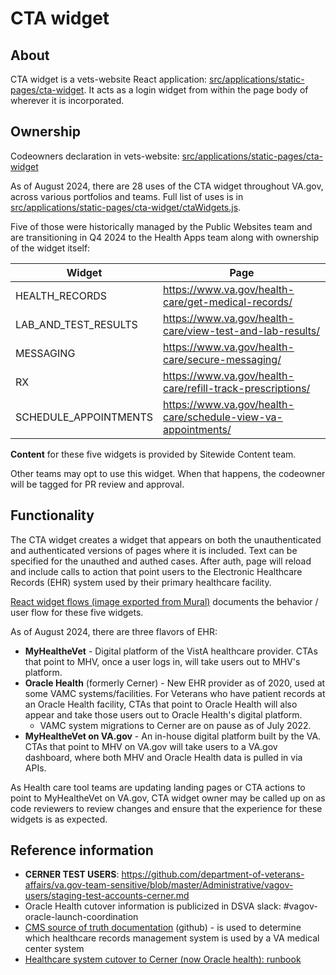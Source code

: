 # CTA widget

## About
CTA widget is a vets-website React application: [src/applications/static-pages/cta-widget](https://github.com/department-of-veterans-affairs/vets-website/tree/main/src/applications/static-pages/cta-widget). It acts as a login widget from within the page body of wherever it is incorporated. 

## Ownership
Codeowners declaration in vets-website: [src/applications/static-pages/cta-widget](https://github.com/department-of-veterans-affairs/vets-website/blob/main/.github/CODEOWNERS#L128)

As of August 2024, there are 28 uses of the CTA widget throughout VA.gov, across various portfolios and teams. Full list of uses is in [src/applications/static-pages/cta-widget/ctaWidgets.js](https://github.com/department-of-veterans-affairs/vets-website/blob/main/src/applications/static-pages/cta-widget/ctaWidgets.js#L17). 

Five of those were historically managed by the Public Websites team and are transitioning in Q4 2024 to the Health Apps team along with ownership of the widget itself: 

| Widget | Page | 
| --- | --- |
| HEALTH_RECORDS | https://www.va.gov/health-care/get-medical-records/ |
| LAB_AND_TEST_RESULTS | https://www.va.gov/health-care/view-test-and-lab-results/ |
| MESSAGING | https://www.va.gov/health-care/secure-messaging/ |
| RX | https://www.va.gov/health-care/refill-track-prescriptions/ |
| SCHEDULE_APPOINTMENTS | https://www.va.gov/health-care/schedule-view-va-appointments/ |

**Content** for these five widgets is provided by Sitewide Content team.

Other teams may opt to use this widget. When that happens, the codeowner will be tagged for PR review and approval. 


## Functionality
The CTA widget creates a widget that appears on both the unauthenticated and authenticated versions of pages where it is included. 
Text can be specified for the unauthed and authed cases. 
After auth, page will reload and include calls to action that point users to the Electronic Healthcare Records (EHR) system used by their primary healthcare facility. 

[React widget flows (image exported from Mural)](https://github.com/department-of-veterans-affairs/va.gov-team/blob/master/products/cta-widget/Cerner%20react%20widget%20flows_2024-10-15_18-03-13.png) documents the behavior / user flow for these five widgets.

As of August 2024, there are three flavors of EHR: 
* **MyHealtheVet** - Digital platform of the VistA healthcare provider. CTAs that point to MHV, once a user logs in, will take users out to MHV's platform.
* **Oracle Health** (formerly Cerner) - New EHR provider as of 2020, used at some VAMC systems/facilities. For Veterans who have patient records at an Oracle Health facility, CTAs that point to Oracle Health will also appear and take those users out to Oracle Health's digital platform.
  * VAMC system migrations to Cerner are on pause as of July 2022. 
* **MyHealtheVet on VA.gov** - An in-house digital platform built by the VA. CTAs that point to MHV on VA.gov will take users to a VA.gov dashboard, where both MHV and Oracle Health data is pulled in via APIs.

As Health care tool teams are updating landing pages or CTA actions to point to MyHealtheVet on VA.gov, CTA widget owner may be called up on as code reviewers to review changes and ensure that the experience for these widgets is as expected. 


## Reference information 
* **CERNER TEST USERS**: https://github.com/department-of-veterans-affairs/va.gov-team-sensitive/blob/master/Administrative/vagov-users/staging-test-accounts-cerner.md
* Oracle Health cutover information is publicized in DSVA slack: #vagov-oracle-launch-coordination
* [CMS source of truth documentation](https://github.com/department-of-veterans-affairs/va.gov-team/tree/master/products/public-websites/healthcare-widget-support/cms-source-of-truth) (github) - is used to determine which healthcare records management system is used by a VA medical center system 
* [Healthcare system cutover to Cerner (now Oracle health): runbook](https://github.com/department-of-veterans-affairs/va.gov-team/blob/master/products/public-websites/healthcare-widget-support/how_to_set_up_vamc_cerner_within_va_health_care_portals.md)
